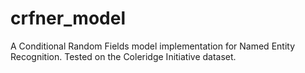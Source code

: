 # crfner_model
A Conditional Random Fields model implementation for Named Entity Recognition. Tested on the Coleridge Initiative dataset.
